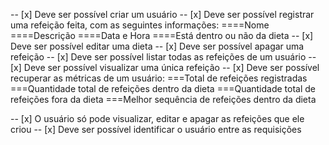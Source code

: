 <!-- REQUISITOS FUNCIONAIS -->
<!--  -->
<!--  -->

-- [x] Deve ser possível criar um usuário
-- [x] Deve ser possível registrar uma refeição feita, com as seguintes informações:
====Nome
====Descrição
====Data e Hora
====Está dentro ou não da dieta
-- [x] Deve ser possível editar uma dieta
-- [x] Deve ser possível apagar uma refeição
-- [x] Deve ser possível listar todas as refeições de um usuário
-- [x] Deve ser possível visualizar uma única refeição
-- [x] Deve ser possível recuperar as métricas de um usuário:
===Total de refeições registradas
===Quantidade total de refeições dentro da dieta
===Quantidade total de refeições fora da dieta
===Melhor sequência de refeições dentro da dieta

<!-- REGRAS DE NEGÓCIO -->
<!--  -->
<!--  -->

-- [x] O usuário só pode visualizar, editar e apagar as refeições que ele criou
-- [x] Deve ser possível identificar o usuário entre as requisições
